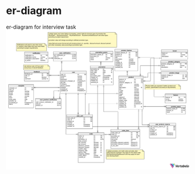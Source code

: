 # er-diagram
er-diagram for interview task
![alt text](https://raw.githubusercontent.com/thatoe/er-diagram/main/KISLEV_TRANSPORTATION-2022-05-15_15-14.png "Title")
